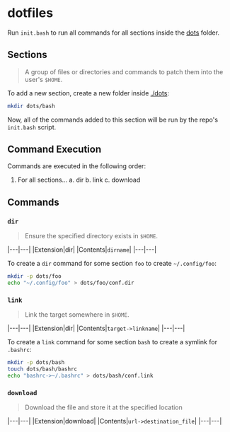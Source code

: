 # dotfiles

Run `init.bash` to run all commands for all sections inside the [dots](./dots) folder.

## Sections

> A group of files or directories and commands to patch them into the user's `$HOME`.

To add a new section, create a new folder inside [./dots](./dots):

```sh
mkdir dots/bash
```

Now, all of the commands added to this section will be run by the repo's `init.bash` script.

## Command Execution

Commands are executed in the following order:

1. For all sections...
  a. dir
  b. link
  c. download

## Commands

### `dir`

> Ensure the specified directory exists in `$HOME`.

|---|---|
|Extension|dir|
|Contents|`dirname`|
|---|---|

To create a `dir` command for some section `foo` to create `~/.config/foo`:

```sh
mkdir -p dots/foo
echo "~/.config/foo" > dots/foo/conf.dir
```

### `link`

> Link the target somewhere in `$HOME`.


|---|---|
|Extension|dir|
|Contents|`target->linkname`|
|---|---|

To create a `link` command for some section `bash` to create a symlink for `.bashrc`:

```sh
mkdir -p dots/bash
touch dots/bash/bashrc
echo "bashrc->~/.bashrc" > dots/bash/conf.link
```

### `download`

> Download the file and store it at the specified location

|---|---|
|Extension|download|
|Contents|`url->destination_file`|
|---|---|
